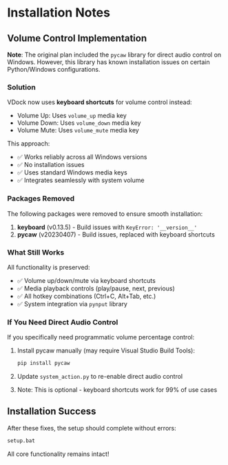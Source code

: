 # Installation Notes

## Volume Control Implementation

**Note**: The original plan included the `pycaw` library for direct audio control on Windows. However, this library has known installation issues on certain Python/Windows configurations.

### Solution

VDock now uses **keyboard shortcuts** for volume control instead:
- Volume Up: Uses `volume_up` media key
- Volume Down: Uses `volume_down` media key  
- Volume Mute: Uses `volume_mute` media key

This approach:
- ✅ Works reliably across all Windows versions
- ✅ No installation issues
- ✅ Uses standard Windows media keys
- ✅ Integrates seamlessly with system volume

### Packages Removed

The following packages were removed to ensure smooth installation:

1. **keyboard** (v0.13.5) - Build issues with `KeyError: '__version__'`
2. **pycaw** (v20230407) - Build issues, replaced with keyboard shortcuts

### What Still Works

All functionality is preserved:
- ✅ Volume up/down/mute via keyboard shortcuts
- ✅ Media playback controls (play/pause, next, previous)
- ✅ All hotkey combinations (Ctrl+C, Alt+Tab, etc.)
- ✅ System integration via `pynput` library

### If You Need Direct Audio Control

If you specifically need programmatic volume percentage control:

1. Install pycaw manually (may require Visual Studio Build Tools):
   ```bash
   pip install pycaw
   ```

2. Update `system_action.py` to re-enable direct audio control

3. Note: This is optional - keyboard shortcuts work for 99% of use cases

## Installation Success

After these fixes, the setup should complete without errors:

```bash
setup.bat
```

All core functionality remains intact!

